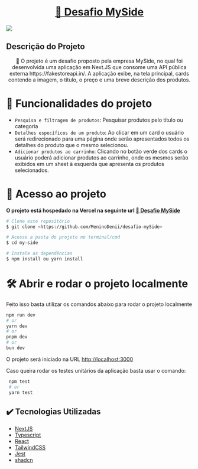 <h1 align="center">
    <a href="https://desafio-my-side.vercel.app/">🔗 Desafio MySide</a>
</h1>

<p>
<img loading="lazy" src="http://img.shields.io/static/v1?label=STATUS&message=EM%20DESENVOLVIMENTO&color=GREEN&style=for-the-badge"/>
</p>

## Descrição do Projeto



<p align="center">🚀 O projeto é um desafio proposto pela empresa MySide, no qual foi desenvolvida uma aplicação em Next.JS que consome uma API pública externa https://fakestoreapi.in/. A aplicação exibe, na tela principal, cards contendo a imagem, o título, o preço e uma breve descrição dos produtos.</p>

# :hammer: Funcionalidades do projeto

- `Pesquisa e filtragem de produtos`: Pesquisar produtos pelo título ou categoria
- `Detalhes específicos de um produto`: Ao clicar em um card o usuário será redirecionado para uma página onde serão apresentados todos os detalhes do produto que o mesmo selecionou.
- `Adicionar produtos ao carrinho`: Clicando no botão verde dos cards o usuário poderá adicionar produtos ao carrinho, onde os mesmos serão exibidos em um sheet à esquerda que apresenta os produtos selecionados.

# 📁 Acesso ao projeto

**O projeto está hospedado na Vercel na seguinte url  <a href="https://desafio-my-side.vercel.app/">🔗 Desafio MySide</a>**


```bash
# Clone este repositório
$ git clone <https://github.com/MeninoDenii/desafio-mySide>

# Acesse a pasta do projeto no terminal/cmd
$ cd my-side

# Instale as dependências
$ npm install ou yarn install

```

# 🛠️ Abrir e rodar o projeto localmente

Feito isso basta utilizar os comandos abaixo para rodar o projeto localmente

```bash
npm run dev
# or
yarn dev
# or
pnpm dev
# or
bun dev
```

O projeto será iniciado na URL [http://localhost:3000](http://localhost:3000)

Caso queira rodar os testes unitários da aplicação basta usar o comando:

```bash
 npm test
 # or
 yarn test
```

## ✔️ Tecnologias Utilizadas

- [NextJS](https://nextjs.org/docs)
- [Typescript](https://www.typescriptlang.org/pt/docs/handbook/jsx.html)
- [React](https://react.dev/reference/react)
- [TailwindCSS](https://tailwindcss.com/docs/installation)
- [Jest](https://jestjs.io/pt-BR/)
- [shadcn](https://ui.shadcn.com/)


